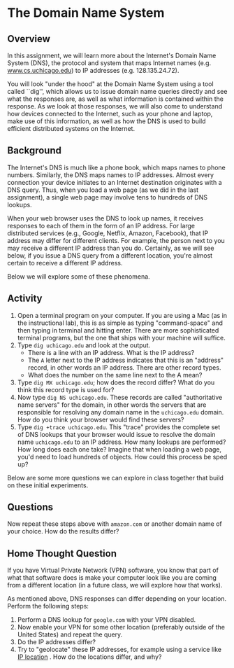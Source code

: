 # The Domain Name System

## Overview

In this assignment, we will learn more about the Internet's Domain Name System
(DNS), the protocol and system that maps Internet names (e.g. www.cs.uchicago.edu) to
IP addresses (e.g. 128.135.24.72).

You will look "under the hood" at the Domain Name System using a tool called
``dig'', which allows us to issue domain name queries directly and see what
the responses are, as well as what information is contained within the
response. As we look at those responses, we will also come to understand how
devices connected to the Internet, such as your phone and laptop, make use of
this information, as well as how the DNS is used to build efficient
distributed systems on the Internet.

## Background

The Internet's DNS is much like a phone book, which maps names to phone
numbers. Similarly, the DNS maps names to IP addresses. Almost every
connection your device initiates to an Internet destination originates with a
DNS query. Thus, when you load a web page (as we did in the last assignment),
a single web page may involve tens to hundreds of DNS lookups.

When your web browser uses the DNS to look up names, it receives responses to
each of them in the form of an IP address. For large distributed services
(e.g., Google, Netflix, Amazon, Facebook), that IP address may differ for
different clients. For example, the person next to you may receive a different
IP address than you do. Certainly, as we will see below, if you issue a DNS
query from a different location, you're almost certain to receive a different
IP address.

Below we will explore some of these phenomena.

## Activity

1. Open a terminal program on your computer. If you are using a Mac (as in the
   instructional lab), this is as simple as typing "command-space" and then
   typing in terminal and hitting enter. There are more sophisticated terminal
   programs, but the one that ships with your machine will suffice.
2. Type `dig uchicago.edu` and look at the output.
   * There is a line with an IP address. What is the IP address?
   * The `A` letter next to the IP address indicates that this is an "address"
     record, in other words an IP address. There are other record types. 
   * What does the number on the same line next to the A mean?
3. Type `dig MX uchicago.edu`; how does the record differ? What do you
   think this record type is used for?
4. Now type `dig NS uchicago.edu`. These records are called
   "authoritative name servers" for the domain, in other words the servers
   that are responsible for resolving any domain name in the `uchicago.edu`
   domain. How do you think your browser would find these servers? 
5. Type `dig +trace uchicago.edu`. This "trace" provides the complete set of
   DNS lookups that your browser would issue to resolve the domain name
   `uchicago.edu` to an IP address. How many lookups are performed? How long
   does each one take? Imagine that when loading a web page, you'd need to
   load hundreds of objects. How could this process be sped up?

Below are some more questions we can explore in class together that build on
these initial experiments.

## Questions

Now repeat these steps above with `amazon.com` or another domain name of
your choice.  How do the results differ?

## Home Thought Question

If you have Virtual Private Network (VPN) software, you know that part of what
that software does is make your computer look like you are coming from a
different location (in a future class, we will explore how that works). 

As mentioned above, DNS responses can differ depending on your location.
Perform the following steps:

1. Perform a DNS lookup for `google.com` with your VPN disabled.
2. Now enable your VPN for some other location (preferably outside of the
   United States) and repeat the query.
3. Do the IP addresses differ?
4. Try to "geolocate" these IP addresses, for example using a service like [IP
   location](https://www.iplocation.net/) . How do the locations differ, and
   why?
